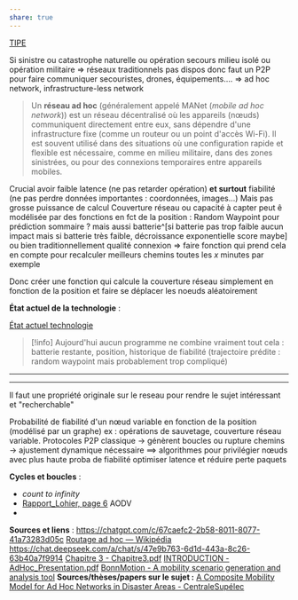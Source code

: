 ```yaml
---
share: true
---
```

[TIPE](file:///C:%5CUsers%5Cmillo%5CDesktop%5CTIPE)

Si sinistre ou catastrophe naturelle ou opération secours milieu isolé ou opération militaire $\Rightarrow$ réseaux traditionnels pas dispos donc faut un P2P pour faire communiquer secouristes, drones, équipements….
$\Rightarrow$ ad hoc network, infrastructure-less network

> Un **réseau ad hoc** (généralement appelé MANet (*mobile ad hoc network*)) est un réseau décentralisé où les appareils (nœuds) communiquent directement entre eux, sans dépendre d'une infrastructure fixe (comme un routeur ou un point d'accès Wi-Fi). Il est souvent utilisé dans des situations où une configuration rapide et flexible est nécessaire, comme en milieu militaire, dans des zones sinistrées, ou pour des connexions temporaires entre appareils mobiles.

Crucial avoir faible latence (ne pas retarder opération) **et surtout** fiabilité (ne pas perdre données importantes : coordonnées, images...) Mais pas grosse puissance de calcul
Couverture réseau ou capacité à capter peut ê modélisée par des fonctions en fct de la position : Random Waypoint pour prédiction sommaire ? mais aussi batterie^[si batterie pas trop faible aucun impact mais si batterie très faible, décroissance exponentielle score maybe] ou bien traditionnellement qualité connexion
$\Rightarrow$ faire fonction qui prend cela en compte pour recalculer meilleurs chemins toutes les $x$ minutes par exemple

Donc créer une fonction qui calcule la couverture réseau simplement en fonction de la position et faire se déplacer les noeuds aléatoirement

**État actuel de la technologie** :

[État actuel technologie](./%C3%89tat%20actuel%20technologie.md)

> [!info]
> Aujourd'hui aucun programme ne combine vraiment tout cela : batterie restante, position, historique de fiabilité (trajectoire prédite : random waypoint mais probablement trop compliqué)


___
___
Il faut une propriété originale sur le reseau pour rendre le sujet intéressant et "recherchable"


Probabilité de fiabilité d'un nœud variable en fonction de la position (modélisé par un graphe) ex : opérations de sauvetage, couverture réseau variable.
Protocoles P2P classique -> génèrent boucles ou rupture chemins -> ajustement dynamique nécessaire 
$\implies$ algorithmes pour privilégier nœuds avec plus haute proba de fiabilité optimiser latence et réduire perte paquets

**Cycles et boucles** :
- *count to infinity*
- [Rapport_Lohier, page 6](./TIPE/Rapport_Lohier.pdf.md#page=6&selection=1,0,5,7) AODV
- 

**Sources et liens** : 
https://chatgpt.com/c/67caefc2-2b58-8011-8077-41a73283d05c
[Routage ad hoc — Wikipédia](https://fr.wikipedia.org/wiki/Routage_ad_hoc)
https://chat.deepseek.com/a/chat/s/47e9b763-6d1d-443a-8c26-63b40a7f9914
[Chapitre 3 - Chapitre3.pdf](http://opera.inrialpes.fr/people/Tayeb.Lemlouma/Papers/MasterThesis/Chapitre3.pdf)
[INTRODUCTION - AdHoc_Presentation.pdf](http://opera.inrialpes.fr/people/Tayeb.Lemlouma/Papers/AdHoc_Presentation.pdf)
[BonnMotion - A mobility scenario generation and analysis tool](https://sys.cs.uos.de/bonnmotion/)
**Sources/thèses/papers sur le sujet :**
[A Composite Mobility Model for Ad Hoc Networks in Disaster Areas - CentraleSupélec](https://centralesupelec.hal.science/hal-00589846v1)